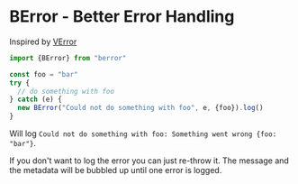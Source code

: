 # BError - Better Error Handling

Inspired by [VError](https://github.com/joyent/node-verror)

```typescript
import {BError} from "berror"

const foo = "bar"
try {
  // do something with foo
} catch (e) {
  new BError("Could not do something with foo", e, {foo}).log()
}
```

Will log `Could not do something with foo: Something went wrong {foo: "bar"}`.

If you don't want to log the error you can just re-throw it. The message and the metadata will be bubbled up until one error is logged.
